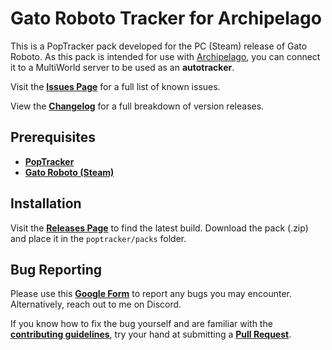 # Gato Roboto Tracker for Archipelago

This is a PopTracker pack developed for the PC (Steam) release of Gato Roboto. As this pack is intended for use with [Archipelago](https://archipelago.gg/), you can connect it to a MultiWorld server to be used as an **autotracker**.

Visit the [**Issues Page**](https://github.com/TheNickRyan/Gato-Roboto-AP-Tracker/issues) for a full list of known issues.

View the [**Changelog**](https://github.com/TheNickRyan/Gato-Roboto-AP-Tracker/blob/master/CHANGELOG.md) for a full breakdown of version releases.

## Prerequisites

- [**PopTracker**](https://poptracker.github.io/)
- [**Gato Roboto (Steam)**](https://store.steampowered.com/app/916730/Gato_Roboto/)

## Installation

Visit the [**Releases Page**](https://github.com/TheNickRyan/Gato-Roboto-AP-Tracker/releases) to find the latest build. Download the pack (.zip) and place it in the `poptracker/packs` folder.

## Bug Reporting

Please use this [**Google Form**](https://forms.gle/1Zr1rdtYhufyunYC8) to report any bugs you may encounter. Alternatively, reach out to me on Discord.

If you know how to fix the bug yourself and are familiar with the [**contributing guidelines**](https://opensource.guide/), try your hand at submitting a [**Pull Request**](https://github.com/TheNickRyan/Gato-Roboto-AP-Tracker/pulls).

